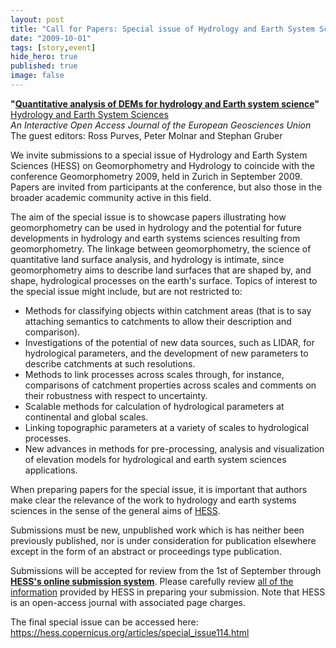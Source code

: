 ```yaml
---
layout: post
title: "Call for Papers: Special issue of Hydrology and Earth System Sciences (HESS) on Geomorphometry and Hydrology"
date: "2009-10-01"
tags: [story,event]
hide_hero: true
published: true
image: false
---
```


**"[Quantitative analysis of DEMs for hydrology and Earth system science](http://www.hydrol-earth-syst-sci-discuss.net/special_issue47.html)"**  
[Hydrology and Earth System Sciences](http://www.hydrology-and-earth-system-sciences.net/index.html)  
_An Interactive Open Access Journal of the European Geosciences Union_  
The guest editors: Ross Purves, Peter Molnar and Stephan Gruber

We invite submissions to a special issue of Hydrology and Earth System Sciences (HESS) on Geomorphometry and Hydrology to coincide with the conference Geomorphometry 2009, held in Zurich in September 2009. Papers are invited from participants at the conference, but also those in the broader academic community active in this field.  
  
The aim of the special issue is to showcase papers illustrating how geomorphometry can be used in hydrology and the potential for future developments in hydrology and earth systems sciences resulting from geomorphometry. The linkage between geomorphometry, the science of quantitative land surface analysis, and hydrology is intimate, since geomorphometry aims to describe land surfaces that are shaped by, and shape, hydrological processes on the earth's surface. Topics of interest to the special issue might include, but are not restricted to:

- Methods for classifying objects within catchment areas (that is to say attaching semantics to catchments to allow their description and comparison).
- Investigations of the potential of new data sources, such as LIDAR, for hydrological parameters, and the development of new parameters to describe catchments at such resolutions.
- Methods to link processes across scales through, for instance, comparisons of catchment properties across scales and comments on their robustness with respect to uncertainty.
- Scalable methods for calculation of hydrological parameters at continental and global scales.
- Linking topographic parameters at a variety of scales to hydrological processes.
- New advances in methods for pre-processing, analysis and visualization of elevation models for hydrological and earth system sciences applications.

When preparing papers for the special issue, it is important that authors make clear the relevance of the work to hydrology and earth systems sciences in the sense of the general aims of [HESS](http://www.hydrology-and-earth-system-sciences.net/index.html).  
  
Submissions must be new, unpublished work which is has neither been previously published, nor is under consideration for publication elsewhere except in the form of an abstract or proceedings type publication.  
  
Submissions will be accepted for review from the 1st of September through [**HESS's online submission system**](http://www.hydrology-and-earth-system-sciences.net/submission/index.html). Please carefully review [all of the information](http://www.hydrology-and-earth-system-sciences.net/submission/index.html) provided by HESS in preparing your submission. Note that HESS is an open-access journal with associated page charges.


The final special issue can be accessed here: https://hess.copernicus.org/articles/special_issue114.html